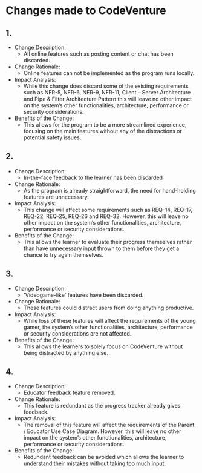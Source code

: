 # Changes made to CodeVenture

## 1.
- Change Description:
    - All online features such as posting content or chat has been discarded.
- Change Rationale:
    - Online features can not be implemented as the program runs locally.
- Impact Analysis:
    - While this change does discard some of the existing requirements such as NFR-5, NFR-6, NFR-9, NFR-11, Client – Server Architecture and Pipe & Filter Architecture Pattern this will leave no other impact on the system’s other functionalities, architecture, performance or security considerations.
- Benefits of the Change:
    - This allows for the program to be a more streamlined experience, focusing on the main features without any of the distractions or potential safety issues.

## 2.
- Change Description:
    - In-the-face feedback to the learner has been discarded
- Change Rationale:
    - As the program is already straightforward, the need for hand-holding features are unnecessary.
- Impact Analysis:
    - This change will affect some requirements such as REQ-14, REQ-17, REQ-22, REQ-25, REQ-26 and REQ-32. However, this will leave no other impact on the system’s other functionalities, architecture, performance or security considerations.
- Benefits of the Change:
    - This allows the learner to evaluate their progress themselves rather than have unnecessary input thrown to them before they get a chance to try again themselves.

## 3.
- Change Description:
    - 'Videogame-like' features have been discarded.
- Change Rationale:
    - These features could distract users from doing anything productive.
- Impact Analysis:
    - While loss of these features will affect the requirements of the young gamer, the system’s other functionalities, architecture, performance or security considerations are not affected.
- Benefits of the Change:
    - This allows the learners to solely focus on CodeVenture without being distracted by anything else.

## 4.
- Change Description:
    - Educator feedback feature removed.
- Change Rationale:
    - This feature is redundant as the progress tracker already gives feedback.
- Impact Analysis:
    - The removal of this feature will affect the requirements of the Parent / Educator Use Case Diagram. However, this will leave no other impact on the system’s other functionalities, architecture, performance or security considerations.
- Benefits of the Change:
    - Redundant feedback can be avoided which allows the learner to understand their mistakes without taking too much input.